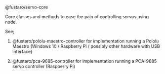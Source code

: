 @fustaro/servo-core

Core classes and methods to ease the pain of controlling servos using node.

See;

1. @fustaro/pololu-maestro-controller
    for implementation running a Pololu Maestro (Windows 10 / Raspberry Pi / possibly other hardware with USB interface)

2. @fustaro/pca-9685-controller
    for implementation running a PCA-9685 servo controller (Raspberry Pi)